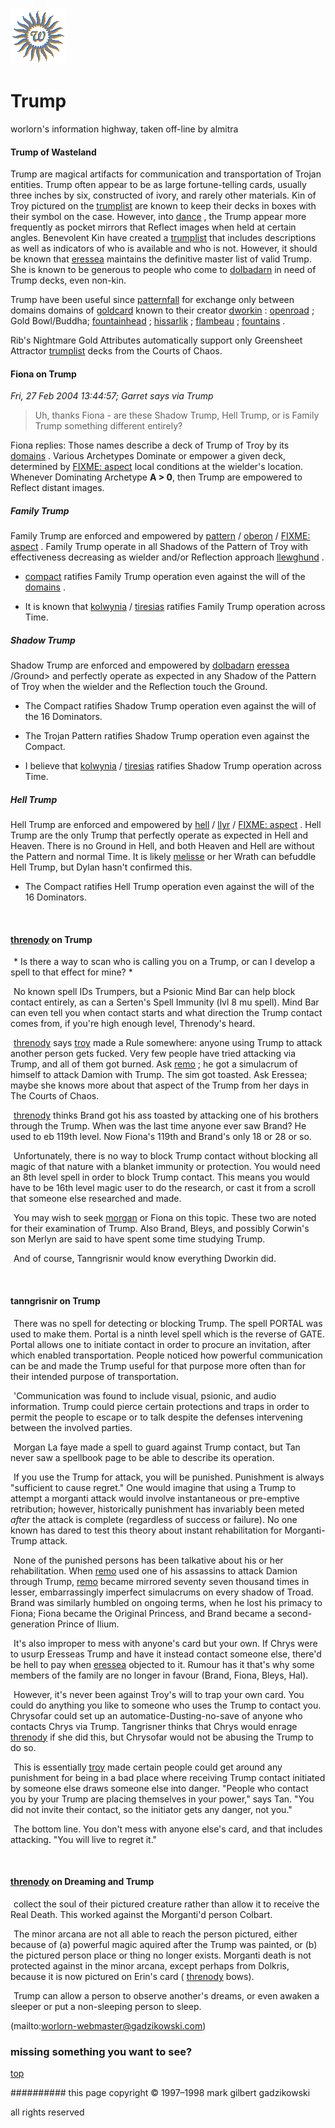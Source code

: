 ![wsun](assets/wsun.gif)

# Trump



worlorn's information highway, taken off-line by almitra

#### Trump of Wasteland

 Trump are magical artifacts for communication and transportation of Trojan entities. Trump often appear to be as large fortune-telling cards, usually three inches by six, constructed of ivory, and rarely other materials. Kin of Troy pictured on the  [trumplist](trumplist.md)  are known to keep their decks in boxes with their symbol on the case. However, into  [dance](dance.md) , the Trump appear more frequently as pocket mirrors that Reflect images when held at certain angles. 
 Benevolent Kin have created a  [trumplist](trumplist.md)  that includes descriptions as well as indicators of who is available and who is not. However, it should be known that  [eressea](eressea.md)  maintains the definitive master list of valid Trump. She is known to be generous to people who come to  [dolbadarn](dolbadarn.md)  in need of Trump decks, even non-kin. 


 Trump have been useful since  [patternfall](patternfall.md)  for exchange only between domains domains of  [goldcard](goldcard.md)  known to their creator  [dworkin](dworkin.md) :  [openroad](openroad.md) ; Gold Bowl/Buddha;  [fountainhead](fountainhead.md) ;  [hissarlik](hissarlik.md) ;  [flambeau](flambeau.md) ;  [fountains](fountains.md) . 


 Rib's Nightmare Gold Attributes automatically support only Greensheet Attractor  [trumplist](trumplist.md)  decks from the Courts of Chaos. 


 







 
#### Fiona on Trump

 *Fri, 27 Feb 2004 13:44:57; Garret says via Trump* 

> Uh, thanks Fiona - are these Shadow Trump, Hell Trump, or is Family Trump something different entirely?

 Fiona replies: 
Those names describe a deck of Trump of Troy by its  [domains](domains.md) . Various Archetypes Dominate or empower a given deck, determined by  [FIXME: aspect](aspect.md)  local conditions at the wielder's location. Whenever Dominating Archetype **A > 0**, then Trump are empowered to Reflect distant images. 


##### Family Trump

 
Family Trump are enforced and empowered by  [pattern](pattern.md) / [oberon](oberon.md) / [FIXME: aspect](aspect.md) . Family Trump operate in all Shadows of the Pattern of Troy with effectiveness decreasing as wielder and/or Reflection approach  [llewghund](llewghund.md) . 



*  [compact](compact.md)  ratifies Family Trump operation even against the will of the  [domains](domains.md) . 



* It is known that  [kolwynia](kolwynia.md) / [tiresias](tiresias.md)  ratifies Family Trump operation across Time. 
##### Shadow Trump

 
Shadow Trump are enforced and empowered by  [dolbadarn](dolbadarn.md)  [eressea](eressea.md) /Ground> and perfectly operate as expected in any Shadow of the Pattern of Troy when the wielder and the Reflection touch the Ground. 





* The Compact ratifies Shadow Trump operation even against the will of the 16 Dominators. 



* The Trojan Pattern ratifies Shadow Trump operation even against the Compact. 



* I believe that  [kolwynia](kolwynia.md) / [tiresias](tiresias.md)  ratifies Shadow Trump operation across Time. 
##### Hell Trump

 
Hell Trump are enforced and empowered by  [hell](hell.md) / [llyr](llyr.md) / [FIXME: aspect](aspect.md) . Hell Trump are the only Trump that perfectly operate as expected in Hell and Heaven. There is no Ground in Hell, and both Heaven and Hell are without the Pattern and normal Time. It is likely  [melisse](melisse.md)  or her Wrath can befuddle Hell Trump, but Dylan hasn't confirmed this. 





* The Compact ratifies Hell Trump operation even against the will of the 16 Dominators. 







 
 ![xparent](assets/xparent.gif)  


####   [threnody](threnody.md)  on Trump

 
 ![xparent](assets/xparent.gif)  * Is there a way to scan who is calling you on a Trump, or can I develop a spell to that effect for mine? * 


 ![xparent](assets/xparent.gif)  No known spell IDs Trumpers, but a Psionic Mind Bar can help block contact entirely, as can a Serten's Spell Immunity (lvl 8 mu spell). Mind Bar can even tell you when contact starts and what direction the Trump contact comes from, if you're high enough level, Threnody's heard. 


 ![xparent](assets/xparent.gif)   [threnody](threnody.md)  says  [troy](troy.md)  made a Rule somewhere: anyone using Trump to attack another person gets fucked. Very few people have tried attacking via Trump, and all of them got burned. Ask  [remo](remo.md) ; he got a simulacrum of himself to attack Damion with Trump. The sim got toasted. Ask Eressea; maybe she knows more about that aspect of the Trump from her days in The Courts of Chaos. 


 ![xparent](assets/xparent.gif)   [threnody](threnody.md)  thinks Brand got his ass toasted by attacking one of his brothers through the Trump. When was the last time anyone ever saw Brand? He used to eb 119th level. Now Fiona's 119th and Brand's only 18 or 28 or so. 


 ![xparent](assets/xparent.gif)  Unfortunately, there is no way to block Trump contact without blocking all magic of that nature with a blanket immunity or protection. You would need an 8th level spell in order to block Trump contact. This means you would have to be 16th level magic user to do the research, or cast it from a scroll that someone else researched and made. 


 ![xparent](assets/xparent.gif)  You may wish to seek  [morgan](morgan.md)  or Fiona on this topic. These two are noted for their examination of Trump. Also Brand, Bleys, and possibly Corwin's son Merlyn are said to have spent some time studying Trump. 


 ![xparent](assets/xparent.gif)  And of course, Tanngrisnir would know everything Dworkin did. 


 ![xparent](assets/xparent.gif)  


#### tanngrisnir on Trump

 
 ![xparent](assets/xparent.gif)  There was no spell for detecting or blocking Trump. The spell PORTAL was used to make them. Portal is a ninth level spell which is the reverse of GATE. Portal allows one to initiate contact in order to procure an invitation, after which enabled transportation. People noticed how powerful communication can be and made the Trump useful for that purpose more often than for their intended purpose of transportation. 


 ![xparent](assets/xparent.gif)  'Communication was found to include visual, psionic, and audio information. Trump could pierce certain protections and traps in order to permit the people to escape or to talk despite the defenses intervening between the involved parties. 


 ![xparent](assets/xparent.gif)  Morgan La faye made a spell to guard against Trump contact, but Tan never saw a spellbook page to be able to describe its operation. 


 ![xparent](assets/xparent.gif)  If you use the Trump for attack, you will be punished. Punishment is always "sufficient to cause regret." One would imagine that using a Trump to attempt a morganti attack would involve instantaneous or pre-emptive retribution; however, historically punishment has invariably been meted _after_ the attack is complete (regardless of success or failure). No one known has dared to test this theory about instant rehabilitation for Morganti-Trump attack. 


 ![xparent](assets/xparent.gif)  None of the punished persons has been talkative about his or her rehabilitation. When  [remo](remo.md)  used one of his assassins to attack Damion through Trump,  [remo](remo.md)  became mirrored seventy seven thousand times in lesser, embarrassingly imperfect simulacrums on every shadow of Troad. Brand was similarly humbled on ongoing terms, when he lost his primacy to Fiona; Fiona became the Original Princess, and Brand became a second-generation Prince of Ilium. 


 ![xparent](assets/xparent.gif)  It's also improper to mess with anyone's card but your own. If Chrys were to usurp Eresseas Trump and have it instead contact someone else, there'd be hell to pay when  [eressea](eressea.md)  objected to it. Rumour has it that's why some members of the family are no longer in favour (Brand, Fiona, Bleys, Hal). 


 ![xparent](assets/xparent.gif)  However, it's never been against Troy's will to trap your own card. You could do anything you like to someone who uses the Trump to contact you. Chrysofar could set up an automatice-Dusting-no-save of anyone who contacts Chrys via Trump. Tangrisner thinks that Chrys would enrage  [threnody](threnody.md)  if she did this, but Chrysofar would not be abusing the Trump to do so. 


 ![xparent](assets/xparent.gif)  This is essentially  [troy](troy.md)  made certain people could get around any punishment for being in a bad place where receiving Trump contact initiated by someone else draws someone else into danger. "People who contact you by your Trump are placing themselves in your power," says Tan. "You did not invite their contact, so the initiator gets any danger, not you." 


 ![xparent](assets/xparent.gif)  The bottom line. You don't mess with anyone else's card, and that includes attacking. "You will live to regret it." 


 ![xparent](assets/xparent.gif)  


####  [threnody](threnody.md)  on Dreaming and Trump

 
 ![xparent](assets/xparent.gif)  collect the soul of their pictured creature rather than allow it to receive the Real Death. This worked against the Morganti'd person Colbart. 


 ![xparent](assets/xparent.gif)  The minor arcana are not all able to reach the person pictured, either because of (a) powerful magic aquired after the Trump was painted, or (b) the pictured person place or thing no longer exists. Morganti death is not protected against in the minor arcana, except perhaps from Dolkris, because it is now pictured on Erin's card ( [threnody](threnody.md)  bows). 


 ![xparent](assets/xparent.gif)  Trump can allow a person to observe another's dreams, or even awaken a sleeper or put a non-sleeping person to sleep. 



 (mailto:worlorn-webmaster@gadzikowski.com) 


### missing something you want to see?



 [top](#top) 


########## this page copyright © 1997–1998 mark gilbert gadzikowski

all rights reserved